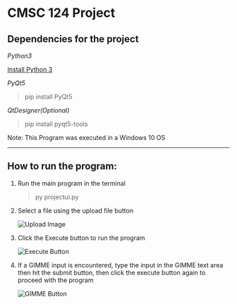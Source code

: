 <!-- Headings -->
# CMSC 124 Project 

## Dependencies for the project

*Python3*

[Install Python 3](https://www.python.org/downloads/)

*PyQt5*

>pip install PyQt5

*QtDesigner(Optional)*

>pip install pyqt5-tools

Note: This Program was executed in a Windows 10 OS

---

## How to run the program:

1. Run the main program in the terminal
    > py projectui.py

2. Select a file using the upload file button
   
   ![Upload Image](https://drive.google.com/file/d/1MaggNUMVkdyHB225kD4hM7CwpRx24tWP/view?usp=sharing)
3. Click the Execute button to run the program

    ![Execute Button](https://drive.google.com/file/d/15CrpvGVXtzRo9KKJqeRpU9UVqLhJri3b/view?usp=sharing)
4. If a GIMME input is encountered, type the input in the GIMME text area then hit the submit button, then click the execute button again to proceed with the program
   
   ![GIMME Button](https://drive.google.com/file/d/10pfcRk_Rqa9CiM9cKnW9DNpwzaxfBae0/view?usp=sharing)